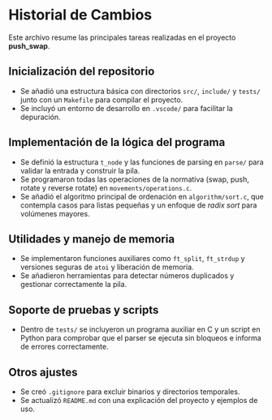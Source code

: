 # Historial de Cambios

Este archivo resume las principales tareas realizadas en el proyecto **push_swap**.

## Inicialización del repositorio
- Se añadió una estructura básica con directorios `src/`, `include/` y `tests/` junto con un `Makefile` para compilar el proyecto.
- Se incluyó un entorno de desarrollo en `.vscode/` para facilitar la depuración.

## Implementación de la lógica del programa
- Se definió la estructura `t_node` y las funciones de parsing en `parse/` para validar la entrada y construir la pila.
- Se programaron todas las operaciones de la normativa (swap, push, rotate y reverse rotate) en `movements/operations.c`.
- Se añadió el algoritmo principal de ordenación en `algorithm/sort.c`, que contempla casos para listas pequeñas y un enfoque de *radix sort* para volúmenes mayores.

## Utilidades y manejo de memoria
- Se implementaron funciones auxiliares como `ft_split`, `ft_strdup` y versiones seguras de `atoi` y liberación de memoria.
- Se añadieron herramientas para detectar números duplicados y gestionar correctamente la pila.

## Soporte de pruebas y scripts
- Dentro de `tests/` se incluyeron un programa auxiliar en C y un script en Python para comprobar que el parser se ejecuta sin bloqueos e informa de errores correctamente.

## Otros ajustes
- Se creó `.gitignore` para excluir binarios y directorios temporales.
- Se actualizó `README.md` con una explicación del proyecto y ejemplos de uso.

